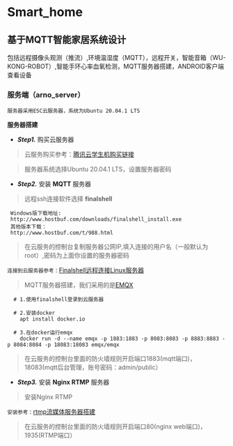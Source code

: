 # Smart_home
## 基于MQTT智能家居系统设计 
包括远程摄像头观测（推流）,环境温湿度（MQTT），远程开关，智能音箱（WU-KONG-ROBOT）,智能手环心率血氧检测，MQTT服务器搭建，ANDROID客户端查看设备
### 服务端（arno_server）
    服务器采用ESC云服务器，系统为Ubuntu 20.04.1 LTS

**服务器搭建**

- ***Step1.*** 购买云服务器

>云服务购买参考：[腾讯云学生机购买链接](https://blog.csdn.net/weixin_46628200/article/details/107292935)

>服务器系统选择Ubuntu 20.04.1 LTS，设置服务器密码

- ***Step2.*** 安装 **MQTT** 服务器

>远程ssh连接软件选择 **finalshell** 

     Windows版下载地址:
     http://www.hostbuf.com/downloads/finalshell_install.exe
     其他版本下载： 
     http://www.hostbuf.com/t/988.html
>在云服务的控制台复制服务器公网IP,填入连接的用户名（一般默认为root）,密码为上面你设置的服务器密码
 
`连接到云服务器参考：`[Finalshell远程连接Linux服务器](https://blog.csdn.net/qq_44163269/article/details/107123402?utm_medium=distribute.pc_relevant.none-task-blog-OPENSEARCH-3.control&depth_1-utm_source=distribute.pc_relevant.none-task-blog-OPENSEARCH-3.control)

>MQTT服务器搭建，我们采用的是[EMQX](https://github.com/emqx/emqx)
      
      # 1.使用finalshell登录到云服务器
      
      # 2.安装docker
        apt install docker.io

      # 3.在docker运行emqx
        docker run -d --name emqx -p 1883:1883 -p 8083:8083 -p 8883:8883 -p 8084:8084 -p 18083:18083 emqx/emqx
>在云服务的控制台里面的防火墙规则开启端口1883(mqtt端口)，18083(mqtt后台管理，账号密码：admin/public）

- ***Step3.*** 安装 **Nginx RTMP** 服务器
>安装Nginx RTMP

`安装参考：`[rtmp流媒体服务器搭建](http://www.mamicode.com/info-detail-2640107.html)
>在云服务的控制台里面的防火墙规则开启端口80(nginx web端口)，1935(RTMP端口）


      
      




